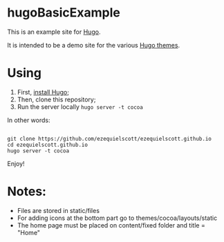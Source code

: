 hugoBasicExample
==========

This is an example site for [Hugo](http://gohugo.io/).

It is intended to be a demo site for the various [Hugo themes][].

# Using

1. First, [install Hugo](http://gohugo.io/overview/installing/);
2. Then, clone this repository;
3. Run the server locally <code>hugo server -t cocoa</code>

In other words:

<pre><code>
git clone https://github.com/ezequielscott/ezequielscott.github.io
cd ezequielscott.github.io
hugo server -t cocoa
</code></pre>

Enjoy!

[Hugo themes]: https://github.com/spf13/hugoThemes

# Notes: 
* Files are stored in static/files
* For adding icons at the bottom part go to themes/cocoa/layouts/static
* The home page must be placed on content/fixed folder and title = "Home"